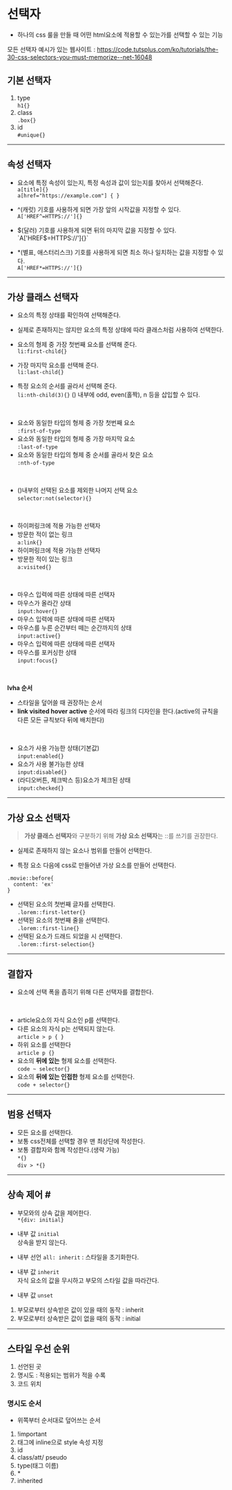 # 선택자

- 하나의 css 룰을 만들 때 어떤 html요소에 적용할 수 있는가를 선택할 수 있는 기능

모든 선택자 예시가 있는 웹사이트 : https://code.tutsplus.com/ko/tutorials/the-30-css-selectors-you-must-memorize--net-16048  

## 기본 선택자
1. type   
  `h1{}`
2. class   
  `.box{}`
3. id  
  `#unique{}`

---

## 속성 선택자
- 요소에 특정 속성이 있는지, 특정 속성과 값이 있는지를 찾아서 선택해준다.  
`a[title]{}`  
`a[href="https://example.com"] { }`  

- ^(캐럿) 기호를 사용하게 되면 가장 앞의 시작값을 지정할 수 있다.   
`A['HREF^=HTTPS://']{}`

- $(달러) 기호를 사용하게 되면 뒤의 마지막 값을 지정할 수 있다.  
`A['HREF$=HTTPS://']{}`

- *(별표, 애스터리스크) 기호를 사용하게 되면 최소 하나 일치하는 값을 지정할 수 있다.  
`A['HREF*=HTTPS://']{}`

---

## 가상 클래스 선택자
- 요소의 특정 상태를 확인하여 선택해준다.
- 실제로 존재하지는 않지만 요소의 특정 상태에 따라 클래스처럼 사용하여 선택한다.


- 요소의 형제 중 가장 첫번째 요소를 선택해 준다.  
`li:first-child{}`
- 가장 마지막 요소를 선택해 준다.  
`li:last-child{}`
- 특정 요소의 순서를 골라서 선택해 준다.  
`li:nth-child(3){}`
() 내부에 odd, even(홀짝), n 등을 삽입할 수 있다.    

<br >

- 요소와 동일한 타입의 형제 중 가장 첫번째 요소  
`:first-of-type`
- 요소와 동일한 타입의 형제 중 가장 마지막 요소  
`:last-of-type`
- 요소와 동일한 타입의 형제 중 순서를 골라서 찾은 요소  
`:nth-of-type`

<br >

- ()내부의 선택된 요소를 제외한 나머지 선택 요소  
`selector:not(selector){}`

<br>

- 하이퍼링크에 적용 가능한 선택자  
- 방문한 적이 없는 링크  
`a:link{}`  
- 하이퍼링크에 적용 가능한 선택자  
- 방문한 적이 있는 링크  
`a:visited{}`

<br>

- 마우스 입력에 따른 상태에 따른 선택자  
- 마우스가 올라간 상태  
`input:hover{}`  
- 마우스 입력에 따른 상태에 따른 선택자  
- 마우스를 누른 순간부터 떼는 순간까지의 상태  
`input:active{}`  
- 마우스 입력에 따른 상태에 따른 선택자  
- 마우스를 포커싱한 상태  
`input:focus{}`  
  
<br>

**lvha 순서**
- 스타일을 덮어쓸 때 권장하는 순서
- **link visited hover active** 순서에 따라 링크의 디자인을 한다.(active의 규칙을 다른 모든 규칙보다 뒤에 배치한다) 

<br>

- 요소가 사용 가능한 상태(기본값)  
`input:enabled{}`
- 요소가 사용 불가능한 상태  
`input:disabled{}`
- (라디오버튼, 체크박스 등)요소가 체크된 상태  
`input:checked{}`

---

## 가상 요소 선택자
> **가상 클래스 선택자**와 구분하기 위해 **가상 요소 선택자**는 ::를 쓰기를 권장한다.
- 실제로 존재하지 않는 요소나 범위를 만들어 선택한다.

- 특정 요소 다음에 css로 만들어낸 가상 요소를 만들어 선택한다.
```
.movie::before{
  content: 'ex'
}
```

- 선택된 요소의 첫번째 글자를 선택한다.  
`.lorem::first-letter{}`
- 선택된 요소의 첫번째 줄을 선택한다.  
`.lorem::first-line{}`
- 선택된 요소가 드래드 되었을 시 선택한다.  
`.lorem::first-selection{}`

---


## 결합자
- 요소에 선택 폭을 좁히기 위해 다른 선택자를 결합한다.

<br>

- article요소의 자식 요소인 p를 선택한다.  
- 다른 요소의 자식 p는 선택되지 않는다.  
`article > p { }`
- 하위 요소를 선택한다  
`article p {}`  
- 요소의 **뒤에 있는** 형제 요소를 선택한다.  
`code ~ selector{}`  
- 요소의 **뒤에 있는 인접한** 형제 요소를 선택한다.  
`code + selector{}`  

---

## 범용 선택자
- 모든 요소를 선택한다.  
- 보통 css전체를 선택할 경우 맨 최상단에 작성한다.  
- 보통 결합자와 함께 작성한다.(생략 가능)  
`*{}`  
`div > *{}`  

---

## 상속 제어 <a id=inheritance>#</a>
- 부모와의 상속 값을 제어한다.     
`*{div: initial}`   

- 내부 값 ``initial``   
상속을 받지 않는다.   
- 내부 선언 ``all: inherit`` : 스타일을 초기화한다.   
   
- 내부 값 ``inherit``   
자식 요소의 값을 무시하고 부모의 스타일 값을 따라간다.   

- 내부 값 ``unset``   
1. 부모로부터 상속받은 값이 있을 때의 동작 : inherit   
2. 부모로부터 상속받은 값이 없을 때의 동작 : initial   

---

## 스타일 우선 순위

1. 선언된 곳
2. 명시도 : 적용되는 범위가 적을 수록
3. 코드 위치

### 명시도 순서
- 위쪽부터 순서대로 덮어쓰는 순서
1. !important
2. 태그에 inline으로 style 속성 지정
3. id
4. class/att/ pseudo
5. type(태그 이름)
6. &#42;	
7. inherited